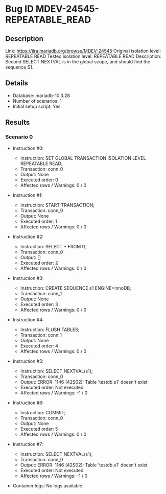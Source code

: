 # Bug ID MDEV-24545-REPEATABLE_READ

## Description

Link:                     https://jira.mariadb.org/browse/MDEV-24545
Original isolation level: REPEATABLE READ
Tested isolation level:   REPEATABLE READ
Description:              Second SELECT NEXTVAL is in the global scope, and should find the sequence S1.


## Details
 * Database: mariadb-10.3.28
 * Number of scenarios: 1
 * Initial setup script: Yes

## Results
### Scenario 0
 * Instruction #0:
     - Instruction:  SET GLOBAL TRANSACTION ISOLATION LEVEL REPEATABLE READ;
     - Transaction: conn_0
     - Output: None
     - Executed order: 0
     - Affected rows / Warnings: 0 / 0
 * Instruction #1:
     - Instruction:  START TRANSACTION;
     - Transaction: conn_0
     - Output: None
     - Executed order: 1
     - Affected rows / Warnings: 0 / 0
 * Instruction #2:
     - Instruction:  SELECT * FROM t1;
     - Transaction: conn_0
     - Output: []
     - Executed order: 2
     - Affected rows / Warnings: 0 / 0
 * Instruction #3:
     - Instruction:  CREATE SEQUENCE s1 ENGINE=InnoDB;
     - Transaction: conn_1
     - Output: None
     - Executed order: 3
     - Affected rows / Warnings: 0 / 0
 * Instruction #4:
     - Instruction:  FLUSH TABLES;
     - Transaction: conn_1
     - Output: None
     - Executed order: 4
     - Affected rows / Warnings: 0 / 0
 * Instruction #5:
     - Instruction:  SELECT NEXTVAL(s1);
     - Transaction: conn_0
     - Output: ERROR: 1146 (42S02): Table 'testdb.s1' doesn't exist
     - Executed order: Not executed
     - Affected rows / Warnings: -1 / 0
 * Instruction #6:
     - Instruction:  COMMIT;
     - Transaction: conn_0
     - Output: None
     - Executed order: 5
     - Affected rows / Warnings: 0 / 0
 * Instruction #7:
     - Instruction:  SELECT NEXTVAL(s1);
     - Transaction: conn_0
     - Output: ERROR: 1146 (42S02): Table 'testdb.s1' doesn't exist
     - Executed order: Not executed
     - Affected rows / Warnings: -1 / 0

 * Container logs:
   No logs available.
